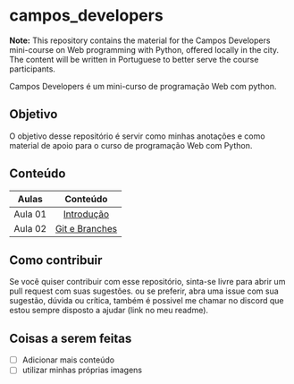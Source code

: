 # campos_developers

**Note:** This repository contains the material for the Campos Developers mini-course on Web programming with Python, offered locally in the city. The content will be written in Portuguese to better serve the course participants.

Campos Developers é um mini-curso de programação Web com python.

## Objetivo

O objetivo desse repositório é servir como minhas anotações e como material de apoio para o curso de programação Web com Python.

## Conteúdo

| Aulas    |     Conteúdo                       |
|----------|:----------------------------------:|
| Aula 01  | [Introdução](aula01/README.md)     |
| Aula 02  | [Git e Branches](aula02/README.md) |

## Como contribuir

Se você quiser contribuir com esse repositório, sinta-se livre para abrir um pull request com suas sugestões.
ou se preferir, abra uma issue com sua sugestão, dúvida ou crítica, também é possivel me chamar no discord que estou sempre disposto a ajudar (link no meu readme).

## Coisas a serem feitas

- [ ] Adicionar mais conteúdo
- [ ] utilizar minhas próprias imagens
